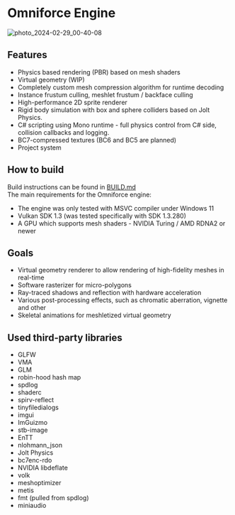 # Omniforce Engine
![photo_2024-02-29_00-40-08](https://github.com/daniilvinn/omniforce-engine/assets/86977774/f8d4fcad-d846-4c93-b531-887861119f7c)

## Features
* Physics based rendering (PBR) based on mesh shaders
* Virtual geometry (WIP)
* Completely custom mesh compression algorithm for runtime decoding
* Instance frustum culling, meshlet frustum / backface culling
* High-performance 2D sprite renderer
* Rigid body simulation with box and sphere colliders based on Jolt Physics.
* C# scripting using Mono runtime - full physics control from C# side, collision callbacks and logging.
* BC7-compressed textures (BC6 and BC5 are planned)
* Project system

## How to build
Build instructions can be found in [BUILD.md](BUILD.md)<br/>
The main requirements for the Omniforce engine:
* The engine was only tested with MSVC compiler under Windows 11
* Vulkan SDK 1.3 (was tested specifically with SDK 1.3.280)
* A GPU which supports mesh shaders - NVIDIA Turing / AMD RDNA2 or newer

## Goals
* Virtual geometry renderer to allow rendering of high-fidelity meshes in real-time
* Software rasterizer for micro-polygons
* Ray-traced shadows and reflection with hardware acceleration
* Various post-processing effects, such as chromatic aberration, vignette and other
* Skeletal animations for meshletized virtual geometry

## Used third-party libraries
* GLFW
* VMA
* GLM
* robin-hood hash map
* spdlog
* shaderc
* spirv-reflect
* tinyfiledialogs
* imgui
* ImGuizmo
* stb-image
* EnTT
* nlohmann_json
* Jolt Physics
* bc7enc-rdo
* NVIDIA libdeflate
* volk
* meshoptimizer
* metis
* fmt (pulled from spdlog)
* miniaudio